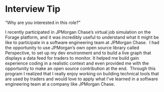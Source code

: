 # Interview Tip

“Why are you interested in this role?”

I recently participated in JPMorgan Chase’s virtual job simulation on the Forage
platform, and it was incredibly useful to understand what it might be like to
participate in a software engineering team at JPMorgan Chase. 
I had the opportunity to use JPMorgan’s own open source library called
Perspective, to set up my dev environment and to build a live graph that
displays a data feed for traders to monitor. It helped me build gain experience
coding in a realistic context and even provided me with the opportunity to make
an open source contribution at the end. 
Through this program I realized that I really enjoy working on building
technical tools that are used by traders and would love to apply what I've
learned in a software engineering team at a company like JPMorgan Chase.
